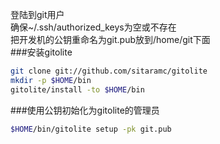 登陆到git用户   
确保~/.ssh/authorized_keys为空或不存在   
把开发机的公钥重命名为git.pub放到/home/git下面   
###安装gitolite   
```bash
git clone git://github.com/sitaramc/gitolite   
mkdir -p $HOME/bin   
gitolite/install -to $HOME/bin   
```
###使用公钥初始化为gitolite的管理员
```bash
$HOME/bin/gitolite setup -pk git.pub
```
